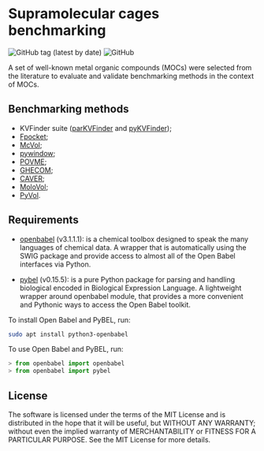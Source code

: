 # Supramolecular cages benchmarking

![GitHub tag (latest by date)](https://img.shields.io/github/v/tag/LBC-LNBio/moc-benchmarking) 
![GitHub](https://img.shields.io/github/license/LBC-LNBio/moc-benchmarking)

A set of well-known metal organic compounds (MOCs) were selected from the literature to evaluate and validate benchmarking methods in the context of MOCs.

## Benchmarking methods

- KVFinder suite ([parKVFinder](https://doi.org/10.1016/j.softx.2020.100606) and [pyKVFinder](https://doi.org/10.1186/s12859-021-04519-4));
- [Fpocket](https://doi.org/10.1186/1471-2105-10-168);
- [McVol](https://doi.org/10.1007/s00894-009-0541-y);
- [pywindow](https://doi.org/10.1021/acs.jcim.8b00490 );
- [POVME](https://doi.org/10.1021/acs.jctc.7b00500);
- [GHECOM](https://doi.org/10.1002/prot.22639);
- [CAVER](https://doi.org/10.1093/bioinformatics/bty386);
- [MoloVol](https://doi.org/10.1107/S1600576722004988);
- [PyVol](https://doi.org/10.1101/816702).

## Requirements

- [openbabel](https://pypi.org/project/openbabel/) (v3.1.1.1): is a chemical toolbox designed to speak the many languages of chemical data. A wrapper that is automatically using the SWIG package and provide access to almost all of the Open Babel interfaces via Python.

- [pybel](https://pypi.org/project/pybel/) (v0.15.5): is a pure Python package for parsing and handling biological encoded in Biological Expression Language. A lightweight wrapper around openbabel module, that provides a more convenient and Pythonic ways to access the Open Babel toolkit.

To install Open Babel and PyBEL, run:

```bash
sudo apt install python3-openbabel
```

To use Open Babel and PyBEL, run:

```python
> from openbabel import openbabel
> from openbabel import pybel
```

## License

The software is licensed under the terms of the MIT License and is distributed in the hope that it will be useful, but WITHOUT ANY WARRANTY; without even the implied warranty of MERCHANTABILITY or FITNESS FOR A PARTICULAR PURPOSE. See the MIT License for more details.
